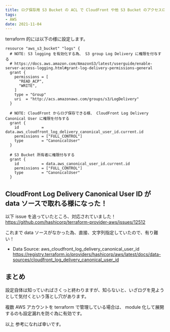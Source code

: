 ```yaml
---
title: ログ保存用 S3 Bucket の ACL で CloudFront や他 S3 Bucket のアクセスログを保存許可する
tags:
- AWS
date: 2021-11-04
---
```


terraform 的には以下の様に設定します。

```
resource "aws_s3_bucket" "logs" {
  # NOTE: S3 logging を有効化する為、 S3 group Log Delivery に権限を付与する
  # https://docs.aws.amazon.com/AmazonS3/latest/userguide/enable-server-access-logging.html#grant-log-delivery-permissions-general
  grant {
    permissions = [
      "READ_ACP",
      "WRITE",
    ]
    type = "Group"
    uri  = "http://acs.amazonaws.com/groups/s3/LogDelivery"
  }

  # NOTE: CloudFront からログ保存できる様、 CloudFront Log Delivery Canonical User に権限を付与する
  grant {
    id          = data.aws_cloudfront_log_delivery_canonical_user_id.current.id
    permissions = ["FULL_CONTROL"]
    type        = "CanonicalUser"
  }

  # S3 Bucket 所有者に権限付与する
  grant {
    id          = data.aws_canonical_user_id.current.id
    permissions = ["FULL_CONTROL"]
    type        = "CanonicalUser"
  }
```


## CloudFront Log Delivery Canonical User ID が data ソースで取れる様になった！

以下 issue を追っていたところ、対応されていました！
https://github.com/hashicorp/terraform-provider-aws/issues/12512

これまで data ソースがなかった為、直接、文字列指定していたので、有り難い！

* Data Source: aws_cloudfront_log_delivery_canonical_user_id
  https://registry.terraform.io/providers/hashicorp/aws/latest/docs/data-sources/cloudfront_log_delivery_canonical_user_id

## まとめ

設定自体は知っていればさくっと終わりますが、知らないと、いざログを見ようとして気付くという落とし穴があります。

複数 AWS アカウントを terraform で管理している場合は、 module 化して展開するのも設定漏れを防ぐ為に有効です。

以上
参考になれば幸いです。

